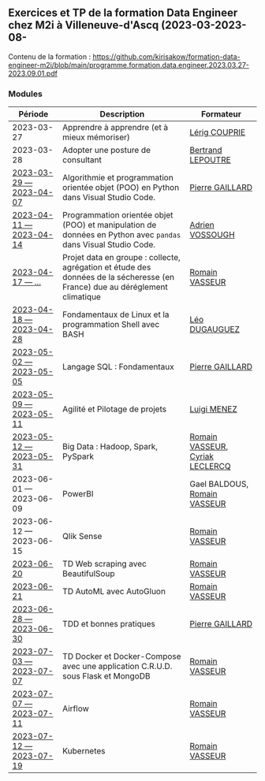 ## Exercices et TP de la formation Data Engineer chez M2i à Villeneuve-d'Ascq (2023-03-2023-08-

Contenu de la formation : https://github.com/kirisakow/formation-data-engineer-m2i/blob/main/programme.formation.data.engineer.2023.03.27-2023.09.01.pdf

### Modules

| Période | Description | Formateur |
|---|---|---|
| 2023-03-27 | Apprendre à apprendre (et à mieux mémoriser) | [Lérig COUPRIE](https://fr.linkedin.com/in/lerigcouprie) |
| 2023-03-28 | Adopter une posture de consultant | [Bertrand LEPOUTRE](https://fr.linkedin.com/in/bertrand-lepoutre-26038a13) |
| [2023-03-29 — 2023-04-07](https://github.com/kirisakow/formation-data-engineer-m2i/blob/2023.03.29.python.algorithmie.et.POO/2023.03.29.python.algorithmie.et.POO/exercices.ipynb) | Algorithmie et programmation orientée objet (POO) en Python dans Visual Studio Code. | [Pierre GAILLARD](https://fr.linkedin.com/in/pierre--gaillard) |
| [2023-04-11 — 2023-04-14](https://github.com/kirisakow/formation-data-engineer-m2i/blob/2023.04.11.exo_pandas/Exercice_pandas.ipynb) | Programmation orientée objet (POO) et manipulation de données en Python avec `pandas` dans Visual Studio Code. | [Adrien VOSSOUGH](https://fr.linkedin.com/in/adrienvossough) |
| [2023-04-17 — ...](https://github.com/projet-data-code-de-source) | Projet data en groupe : collecte, agrégation et étude des données de la sécheresse (en France) due au déréglement climatique | [Romain VASSEUR](https://www.linkedin.com/in/romain-vasseur-baa89898/) |
| [2023-04-18 — 2023-04-28](https://github.com/kirisakow/formation-data-engineer-m2i/tree/2023.04.25.bash.scripting) | Fondamentaux de Linux et la programmation Shell avec BASH | [Léo DUGAUGUEZ](https://www.linkedin.com/in/léo-dugauguez/) |
| [2023-05-02 — 2023-05-05](https://github.com/kirisakow/formation-data-engineer-m2i/tree/2023.05.03.sql.mysql) | Langage SQL : Fondamentaux | [Pierre GAILLARD](https://fr.linkedin.com/in/pierre--gaillard) |
| [2023-05-09 — 2023-05-11](https://github.com/kirisakow/formation-data-engineer-m2i/tree/2023.05.02.agile.scrum) | Agilité et Pilotage de projets | [Luigi MENEZ](https://www.linkedin.com/in/luigi-menez-03a398221/) |
| [2023-05-12 — 2023-05-31](https://github.com/kirisakow/formation-data-engineer-m2i/tree/2023.05.22.big.data.hadoop.spark) | Big Data : Hadoop, Spark, PySpark | [Romain VASSEUR](https://www.linkedin.com/in/romain-vasseur-baa89898/), [Cyriak LECLERCQ](https://www.linkedin.com/in/cyriak-leclercq-03931513a/) |
| 2023-06-01 — 2023-06-09 | PowerBI | Gael BALDOUS, [Romain VASSEUR](https://www.linkedin.com/in/romain-vasseur-baa89898/) |
| 2023-06-12 — 2023-06-15 | Qlik Sense | [Romain VASSEUR](https://www.linkedin.com/in/romain-vasseur-baa89898/) |
| [2023-06-20](https://github.com/kirisakow/formation-data-engineer-m2i/tree/2023.06.20.web.scraping/td.web.scraping) | TD Web scraping avec BeautifulSoup | [Romain VASSEUR](https://www.linkedin.com/in/romain-vasseur-baa89898/) |
| [2023-06-21](https://github.com/kirisakow/formation-data-engineer-m2i/tree/2023.06.21.ml.autogluon/AutoMl_Demo) | TD AutoML avec AutoGluon | [Romain VASSEUR](https://www.linkedin.com/in/romain-vasseur-baa89898/) |
| [2023-06-28 — 2023-06-30](https://github.com/kirisakow/formation-data-engineer-m2i/tree/2023.06.28.tdd.bonnes.pratiques) | TDD et bonnes pratiques | [Pierre GAILLARD](https://fr.linkedin.com/in/pierre--gaillard) |
| [2023-07-03 — 2023-07-07](https://github.com/kirisakow/formation-data-engineer-m2i/tree/2023.07.05.app.as.a.docker.container) | TD Docker et Docker-Compose avec une application C.R.U.D. sous Flask et MongoDB | [Romain VASSEUR](https://www.linkedin.com/in/romain-vasseur-baa89898/) |
| [2023-07-07 — 2023-07-11](https://github.com/kirisakow/formation-data-engineer-m2i/tree/2023.07.10.airflow) | Airflow | [Romain VASSEUR](https://www.linkedin.com/in/romain-vasseur-baa89898/) |
| [2023-07-12 — 2023-07-19](https://github.com/kirisakow/formation-data-engineer-m2i/tree/2023.07.13.kubernetes) | Kubernetes | [Romain VASSEUR](https://www.linkedin.com/in/romain-vasseur-baa89898/) |

